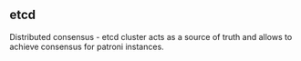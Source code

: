 ## etcd

Distributed consensus - etcd cluster acts as a source of truth and allows to achieve consensus for patroni instances.
